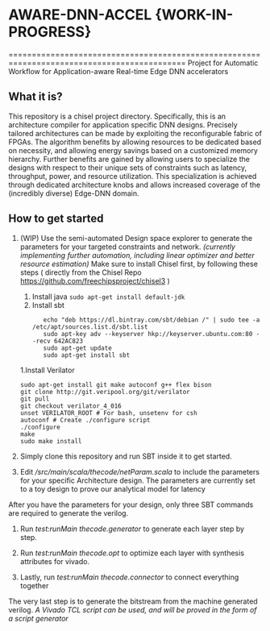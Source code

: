 # AWARE-DNN-ACCEL {WORK-IN-PROGRESS}
============================================================================================
Project for Automatic Workflow for Application-aware Real-time Edge DNN accelerators
## What it is?
This repository is a chisel project directory. Specifically, this is an architecture compiler for application specific DNN designs. Precisely tailored architectures can be made by exploiting the reconfigurable fabric of FPGAs. The algorithm benefits by allowing resources to be dedicated based on necessity, and allowing energy savings based on a customized memory hierarchy. Further benefits are gained by allowing users to specialize the designs with respect to their unique sets of constraints such as latency, throughput, power, and resource utilization. This specialization is achieved through dedicated architecture knobs and allows increased coverage of the (incredibly diverse) Edge-DNN domain.

## How to get started
1. (WIP) Use the semi-automated Design space explorer to generate the parameters for your targeted constraints and network.
    *(currently implementing further automation, including linear optimizer and better resource estimation)*
Make sure to install Chisel first, by following these steps ( directly from the Chisel Repo https://github.com/freechipsproject/chisel3 )
      1. Install java
         ```sudo apt-get install default-jdk```
      1. Install sbt
          ```
             echo "deb https://dl.bintray.com/sbt/debian /" | sudo tee -a /etc/apt/sources.list.d/sbt.list	
             sudo apt-key adv --keyserver hkp://keyserver.ubuntu.com:80 --recv 642AC823	
             sudo apt-get update	
             sudo apt-get install sbt
           ```
      1.Install Verilator
      ```
      sudo apt-get install git make autoconf g++ flex bison	
      git clone http://git.veripool.org/git/verilator	
      git pull	
      git checkout verilator_4_016	
      unset VERILATOR_ROOT # For bash, unsetenv for csh	
      autoconf # Create ./configure script	
      ./configure	
      make	
      sudo make install	
      ```
1. Simply clone this repository and run SBT inside it to get started.

1. Edit */src/main/scala/thecode/netParam.scala* to include the parameters for your specific Architecture design.
The parameters are currently set to a toy design to prove our analytical model for latency

After you have the parameters for your design, only three SBT commands are required to generate the verilog.

1. Run *test:runMain thecode.generator* to generate each layer step by step.

1. Run *test:runMain thecode.opt* to optimize each layer with synthesis attributes for vivado.

1. Lastly, run *test:runMain thecode.connector* to connect everything together

The very last step is to generate the bitstream from the machine generated verilog.
*A Vivado TCL script can be used, and will be proved in the form of a script generator*


